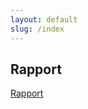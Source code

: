```yaml
---
layout: default
slug: /index
---
```

<!--  -->   

## Rapport 
[Rapport](https://labs-web.github.io/lab-deploy-laravel/Rapport)
